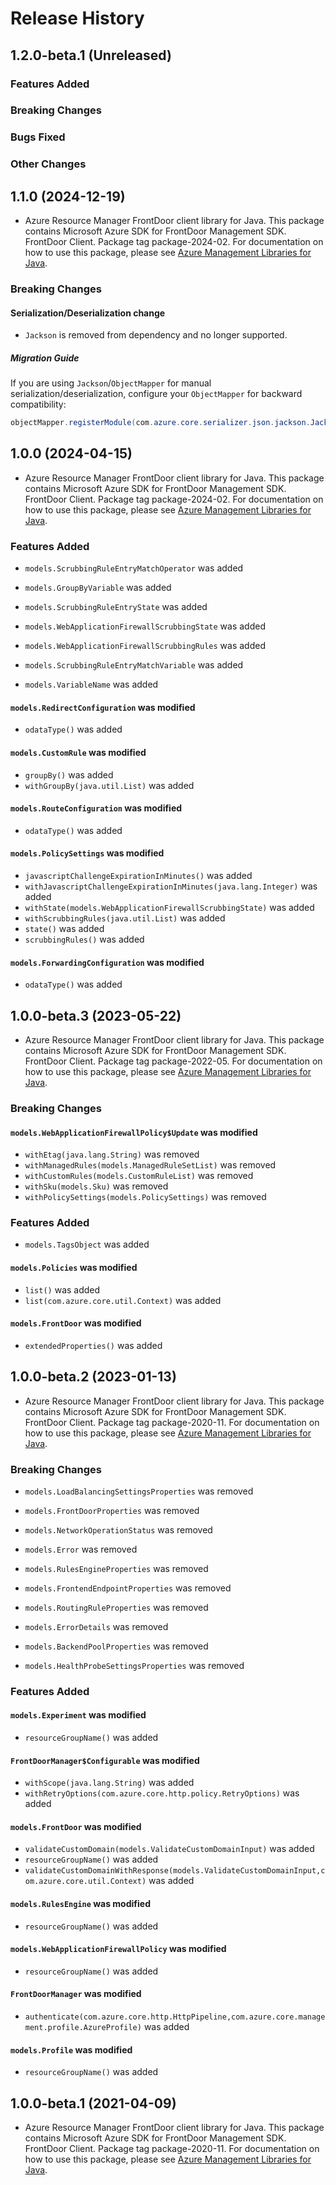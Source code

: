 # Release History

## 1.2.0-beta.1 (Unreleased)

### Features Added

### Breaking Changes

### Bugs Fixed

### Other Changes

## 1.1.0 (2024-12-19)

- Azure Resource Manager FrontDoor client library for Java. This package contains Microsoft Azure SDK for FrontDoor Management SDK. FrontDoor Client. Package tag package-2024-02. For documentation on how to use this package, please see [Azure Management Libraries for Java](https://aka.ms/azsdk/java/mgmt).

### Breaking Changes

#### Serialization/Deserialization change

- `Jackson` is removed from dependency and no longer supported.

##### Migration Guide

If you are using `Jackson`/`ObjectMapper` for manual serialization/deserialization, configure your `ObjectMapper` for backward compatibility:
```java
objectMapper.registerModule(com.azure.core.serializer.json.jackson.JacksonJsonProvider.getJsonSerializableDatabindModule());
```

## 1.0.0 (2024-04-15)

- Azure Resource Manager FrontDoor client library for Java. This package contains Microsoft Azure SDK for FrontDoor Management SDK. FrontDoor Client. Package tag package-2024-02. For documentation on how to use this package, please see [Azure Management Libraries for Java](https://aka.ms/azsdk/java/mgmt).

### Features Added

* `models.ScrubbingRuleEntryMatchOperator` was added

* `models.GroupByVariable` was added

* `models.ScrubbingRuleEntryState` was added

* `models.WebApplicationFirewallScrubbingState` was added

* `models.WebApplicationFirewallScrubbingRules` was added

* `models.ScrubbingRuleEntryMatchVariable` was added

* `models.VariableName` was added

#### `models.RedirectConfiguration` was modified

* `odataType()` was added

#### `models.CustomRule` was modified

* `groupBy()` was added
* `withGroupBy(java.util.List)` was added

#### `models.RouteConfiguration` was modified

* `odataType()` was added

#### `models.PolicySettings` was modified

* `javascriptChallengeExpirationInMinutes()` was added
* `withJavascriptChallengeExpirationInMinutes(java.lang.Integer)` was added
* `withState(models.WebApplicationFirewallScrubbingState)` was added
* `withScrubbingRules(java.util.List)` was added
* `state()` was added
* `scrubbingRules()` was added

#### `models.ForwardingConfiguration` was modified

* `odataType()` was added

## 1.0.0-beta.3 (2023-05-22)

- Azure Resource Manager FrontDoor client library for Java. This package contains Microsoft Azure SDK for FrontDoor Management SDK. FrontDoor Client. Package tag package-2022-05. For documentation on how to use this package, please see [Azure Management Libraries for Java](https://aka.ms/azsdk/java/mgmt).

### Breaking Changes

#### `models.WebApplicationFirewallPolicy$Update` was modified

* `withEtag(java.lang.String)` was removed
* `withManagedRules(models.ManagedRuleSetList)` was removed
* `withCustomRules(models.CustomRuleList)` was removed
* `withSku(models.Sku)` was removed
* `withPolicySettings(models.PolicySettings)` was removed

### Features Added

* `models.TagsObject` was added

#### `models.Policies` was modified

* `list()` was added
* `list(com.azure.core.util.Context)` was added

#### `models.FrontDoor` was modified

* `extendedProperties()` was added

## 1.0.0-beta.2 (2023-01-13)

- Azure Resource Manager FrontDoor client library for Java. This package contains Microsoft Azure SDK for FrontDoor Management SDK. FrontDoor Client. Package tag package-2020-11. For documentation on how to use this package, please see [Azure Management Libraries for Java](https://aka.ms/azsdk/java/mgmt).

### Breaking Changes

* `models.LoadBalancingSettingsProperties` was removed

* `models.FrontDoorProperties` was removed

* `models.NetworkOperationStatus` was removed

* `models.Error` was removed

* `models.RulesEngineProperties` was removed

* `models.FrontendEndpointProperties` was removed

* `models.RoutingRuleProperties` was removed

* `models.ErrorDetails` was removed

* `models.BackendPoolProperties` was removed

* `models.HealthProbeSettingsProperties` was removed

### Features Added

#### `models.Experiment` was modified

* `resourceGroupName()` was added

#### `FrontDoorManager$Configurable` was modified

* `withScope(java.lang.String)` was added
* `withRetryOptions(com.azure.core.http.policy.RetryOptions)` was added

#### `models.FrontDoor` was modified

* `validateCustomDomain(models.ValidateCustomDomainInput)` was added
* `resourceGroupName()` was added
* `validateCustomDomainWithResponse(models.ValidateCustomDomainInput,com.azure.core.util.Context)` was added

#### `models.RulesEngine` was modified

* `resourceGroupName()` was added

#### `models.WebApplicationFirewallPolicy` was modified

* `resourceGroupName()` was added

#### `FrontDoorManager` was modified

* `authenticate(com.azure.core.http.HttpPipeline,com.azure.core.management.profile.AzureProfile)` was added

#### `models.Profile` was modified

* `resourceGroupName()` was added

## 1.0.0-beta.1 (2021-04-09)

- Azure Resource Manager FrontDoor client library for Java. This package contains Microsoft Azure SDK for FrontDoor Management SDK. FrontDoor Client. Package tag package-2020-11. For documentation on how to use this package, please see [Azure Management Libraries for Java](https://aka.ms/azsdk/java/mgmt).
